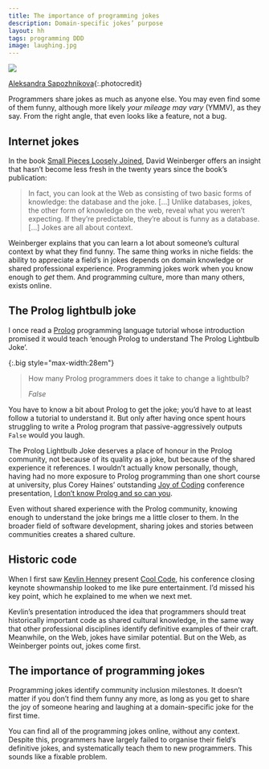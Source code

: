```yaml
---
title: The importance of programming jokes
description: Domain-specific jokes’ purpose
layout: hh
tags: programming DDD
image: laughing.jpg
---
```


![](laughing.jpg)

[Aleksandra Sapozhnikova](https://unsplash.com/photos/r_-zzXrnzxI){:.photocredit}

Programmers share jokes as much as anyone else.
You may even find some of them funny, although more likely _your mileage may vary_ (YMMV), as they say.
From the right angle, that even looks like a feature, not a bug.

## Internet jokes

In the book [Small Pieces Loosely Joined](https://www.smallpieces.com),
David Weinberger offers an insight that hasn’t become less fresh in the twenty years since the book’s publication:

> In fact, you can look at the Web as consisting of two basic forms of knowledge: the database and the joke. […] Unlike databases, jokes, the other form of knowledge on the web, reveal what you weren’t expecting. If they’re predictable, they’re about is funny as a database. […] Jokes are all about context.

Weinberger explains that you can learn a lot about someone’s cultural context by what they find funny.
The same thing works in niche fields: the ability to appreciate a field’s in jokes depends on domain knowledge or shared professional experience.
Programming jokes work when you know enough to _get_ them.
And programming culture, more than many others, exists online.

## The Prolog lightbulb joke

I once read a [Prolog](https://en.wikipedia.org/wiki/Prolog)
programming language tutorial whose introduction promised it would teach ‘enough Prolog to understand The Prolog Lightbulb Joke’.

{:.big style="max-width:28em"}
> How many Prolog programmers does it take to change a lightbulb?
>
> _False_

You have to know a bit about Prolog to get the joke;
you’d have to at least follow a tutorial to understand it.
But only after having once spent hours struggling to write a Prolog program that passive-aggressively outputs `False` would you laugh.

The Prolog Lightbulb Joke deserves a place of honour in the Prolog community, not because of its quality as a joke, but because of the shared experience it references.
I wouldn’t actually know personally, though, having had no more exposure to Prolog programming than one short course at university, plus Corey Haines’ outstanding
[Joy of Coding](https://joyofcoding.org) conference presentation,
[I don’t know Prolog and so can you](https://www.infoq.com/presentations/prolog-introduction/).

Even without shared experience with the Prolog community, knowing enough to understand the joke brings me a little closer to them.
In the broader field of software development, sharing jokes and stories between communities creates a shared culture.

## Historic code

When I first saw [Kevlin Henney](https://about.me/kevlin) present
[Cool Code](https://www.infoq.com/presentations/Cool-Code/),
his conference closing keynote showmanship looked to me like pure entertainment.
I’d missed his key point, which he explained to me when we next met.

Kevlin’s presentation introduced the idea that programmers should treat historically important code as shared cultural knowledge, in the same way that other professional disciplines identify definitive examples of their craft.
Meanwhile, on the Web, jokes have similar potential.
But on the Web, as Weinberger points out, jokes come first.

## The importance of programming jokes

Programming jokes identify community inclusion milestones.
It doesn’t matter if you don’t find them funny any more, as long as you get to share the joy of someone hearing and laughing at a domain-specific joke for the first time.

You can find all of the programming jokes online, without any context.
Despite this, programmers have largely failed to organise their field’s definitive jokes, and systematically teach them to new programmers.
This sounds like a fixable problem.
